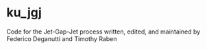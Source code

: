 # ku_jgj
Code for the Jet-Gap-Jet process written, edited, and maintained by Federico Deganutti and Timothy Raben
